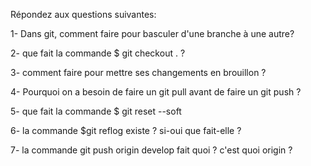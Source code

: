 Répondez aux questions suivantes:

1- Dans git, comment faire pour basculer d'une branche à une autre?



2- que fait la commande $ git checkout . ?



3- comment faire pour mettre ses changements en brouillon ?



4- Pourquoi on a besoin de faire un git pull avant de faire un git push ?



5- que fait la commande $ git reset --soft



6- la commande $git reflog existe ? si-oui que fait-elle ?



7- la commande git push origin develop fait quoi ? c'est quoi origin ?